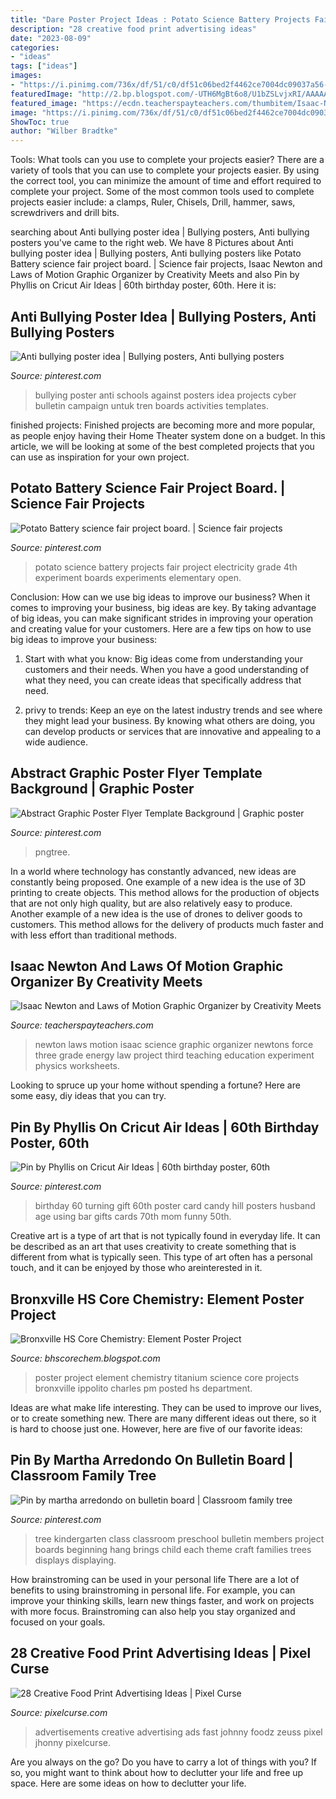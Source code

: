 ```yaml
---
title: "Dare Poster Project Ideas : Potato Science Battery Projects Fair Project Electricity Grade 4th Experiment Boards Experiments Elementary Open"
description: "28 creative food print advertising ideas"
date: "2023-08-09"
categories:
- "ideas"
tags: ["ideas"]
images:
- "https://i.pinimg.com/736x/df/51/c0/df51c06bed2f4462ce7004dc09037a56--cricut-explore-project-ideas.jpg"
featuredImage: "http://2.bp.blogspot.com/-UTH6MgBt6o8/U1bZSLvjxRI/AAAAAAAABg0/PUDemzuwBfs/s1600/Titanium+Poster.JPG"
featured_image: "https://ecdn.teacherspayteachers.com/thumbitem/Isaac-Newton-and-Laws-of-Motion-Graphic-Organizer-2197656-1500873532/original-2197656-1.jpg"
image: "https://i.pinimg.com/736x/df/51/c0/df51c06bed2f4462ce7004dc09037a56--cricut-explore-project-ideas.jpg"
ShowToc: true
author: "Wilber Bradtke"
---
```



Tools: What tools can you use to complete your projects easier?
There are a variety of tools that you can use to complete your projects easier. By using the correct tool, you can minimize the amount of time and effort required to complete your project. Some of the most common tools used to complete projects easier include: a clamps, Ruler, Chisels, Drill, hammer, saws, screwdrivers and drill bits.

	

		
searching about Anti bullying poster idea | Bullying posters, Anti bullying posters you've came to the right web. We have 8 Pictures about Anti bullying poster idea | Bullying posters, Anti bullying posters like Potato Battery science fair project board. | Science fair projects, Isaac Newton and Laws of Motion Graphic Organizer by Creativity Meets and also Pin by Phyllis on Cricut Air Ideas | 60th birthday poster, 60th. Here it is:
		
    
## Anti Bullying Poster Idea | Bullying Posters, Anti Bullying Posters

<img loading=lazy src="https://i.pinimg.com/736x/47/9c/f9/479cf9c2387aa8035dbd02c03ca4ec88.jpg" onerror="this.onerror=null;this.src='https://tse1.mm.bing.net/th?id=OIP.ISp7j_6yycWHCD9aCQ1IxwHaJ3&amp;pid=15.1';" alt="Anti bullying poster idea | Bullying posters, Anti bullying posters">

_Source: pinterest.com_

>bullying poster anti schools against posters idea projects cyber bulletin campaign untuk tren boards activities templates. 

	

finished projects:
Finished projects are becoming more and more popular, as people enjoy having their Home Theater system done on a budget. In this article, we will be looking at some of the best completed projects that you can use as inspiration for your own project.

    
## Potato Battery Science Fair Project Board. | Science Fair Projects

<img loading=lazy src="https://i.pinimg.com/736x/34/16/56/34165696a9d02d8698275908c484328d.jpg" onerror="this.onerror=null;this.src='https://tse1.mm.bing.net/th?id=OIP.qYdK-yhL6xY3Busm4wawzQHaNK&amp;pid=15.1';" alt="Potato Battery science fair project board. | Science fair projects">

_Source: pinterest.com_

>potato science battery projects fair project electricity grade 4th experiment boards experiments elementary open. 

	

Conclusion: How can we use big ideas to improve our business?
When it comes to improving your business, big ideas are key. By taking advantage of big ideas, you can make significant strides in improving your operation and creating value for your customers. Here are a few tips on how to use big ideas to improve your business:
1. Start with what you know: Big ideas come from understanding your customers and their needs. When you have a good understanding of what they need, you can create ideas that specifically address that need.

2. privy to trends: Keep an eye on the latest industry trends and see where they might lead your business. By knowing what others are doing, you can develop products or services that are innovative and appealing to a wide audience.


    
## Abstract Graphic Poster Flyer Template Background | Graphic Poster

<img loading=lazy src="https://i.pinimg.com/736x/eb/4c/b1/eb4cb1e58809da9031e3ab75ba0963b4.jpg" onerror="this.onerror=null;this.src='https://tse4.mm.bing.net/th?id=OIP.6pv4HfudUhEj8uYlgzJCiAHaK4&amp;pid=15.1';" alt="Abstract Graphic Poster Flyer Template Background | Graphic poster">

_Source: pinterest.com_

>pngtree. 

	

In a world where technology has constantly advanced, new ideas are constantly being proposed. One example of a new idea is the use of 3D printing to create objects. This method allows for the production of objects that are not only high quality, but are also relatively easy to produce. Another example of a new idea is the use of drones to deliver goods to customers. This method allows for the delivery of products much faster and with less effort than traditional methods.

    
## Isaac Newton And Laws Of Motion Graphic Organizer By Creativity Meets

<img loading=lazy src="https://ecdn.teacherspayteachers.com/thumbitem/Isaac-Newton-and-Laws-of-Motion-Graphic-Organizer-2197656-1500873532/original-2197656-1.jpg" onerror="this.onerror=null;this.src='https://tse1.mm.bing.net/th?id=OIP.gvsM-r9hM8muQ-QaQKmA2QAAAA&amp;pid=15.1';" alt="Isaac Newton and Laws of Motion Graphic Organizer by Creativity Meets">

_Source: teacherspayteachers.com_

>newton laws motion isaac science graphic organizer newtons force three grade energy law project third teaching education experiment physics worksheets. 

	

Looking to spruce up your home without spending a fortune? Here are some easy, diy ideas that you can try. 

    
## Pin By Phyllis On Cricut Air Ideas | 60th Birthday Poster, 60th

<img loading=lazy src="https://i.pinimg.com/736x/df/51/c0/df51c06bed2f4462ce7004dc09037a56--cricut-explore-project-ideas.jpg" onerror="this.onerror=null;this.src='https://tse1.mm.bing.net/th?id=OIP.NuIbDpdFoTnhWHh2kU26MAHaJ4&amp;pid=15.1';" alt="Pin by Phyllis on Cricut Air Ideas | 60th birthday poster, 60th">

_Source: pinterest.com_

>birthday 60 turning gift 60th poster card candy hill posters husband age using bar gifts cards 70th mom funny 50th. 

	

Creative art is a type of art that is not typically found in everyday life. It can be described as an art that uses creativity to create something that is different from what is typically seen. This type of art often has a personal touch, and it can be enjoyed by those who areinterested in it.

    
## Bronxville HS Core Chemistry: Element Poster Project

<img loading=lazy src="http://2.bp.blogspot.com/-UTH6MgBt6o8/U1bZSLvjxRI/AAAAAAAABg0/PUDemzuwBfs/s1600/Titanium+Poster.JPG" onerror="this.onerror=null;this.src='https://tse2.mm.bing.net/th?id=OIP.s6PQFda1wp2kpbKyxnDboAHaFj&amp;pid=15.1';" alt="Bronxville HS Core Chemistry: Element Poster Project">

_Source: bhscorechem.blogspot.com_

>poster project element chemistry titanium science core projects bronxville ippolito charles pm posted hs department. 

	

Ideas are what make life interesting. They can be used to improve our lives, or to create something new. There are many different ideas out there, so it is hard to choose just one. However, here are five of our favorite ideas: 

    
## Pin By Martha Arredondo On Bulletin Board | Classroom Family Tree

<img loading=lazy src="https://i.pinimg.com/736x/88/9e/cd/889ecd2a4ff772133d0758c62f84af73--classroom-family-tree-classroom-ideas.jpg" onerror="this.onerror=null;this.src='https://tse2.mm.bing.net/th?id=OIP.AgdHL3faDxQuAeq5OLnT-gHaJ3&amp;pid=15.1';" alt="Pin by martha arredondo on bulletin board | Classroom family tree">

_Source: pinterest.com_

>tree kindergarten class classroom preschool bulletin members project boards beginning hang brings child each theme craft families trees displays displaying. 

	

How brainstroming can be used in your personal life
There are a lot of benefits to using brainstroming in personal life. For example, you can improve your thinking skills, learn new things faster, and work on projects with more focus. Brainstroming can also help you stay organized and focused on your goals.

    
## 28 Creative Food Print Advertising Ideas | Pixel Curse

<img loading=lazy src="https://pixelcurse.com/wp-content/uploads/2011/06/JHONNY-.29.jpg" onerror="this.onerror=null;this.src='https://tse4.mm.bing.net/th?id=OIP.qYaO1XtpFTS85tnXUVDMeQAAAA&amp;pid=15.1';" alt="28 Creative Food Print Advertising Ideas | Pixel Curse">

_Source: pixelcurse.com_

>advertisements creative advertising ads fast johnny foodz zeuss pixel jhonny pixelcurse. 

	

Are you always on the go? Do you have to carry a lot of things with you? If so, you might want to think about how to declutter your life and free up space. Here are some ideas on how to declutter your life.

